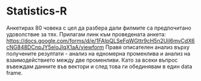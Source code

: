 # Statistics-R

Анкетирах 80 човека с цел да разбера дали филмите са предпочитано
удоволствие за тях. Прилагам линк към проведената анкета:
https://docs.google.com/forms/d/e/1FAIpQLSeFqWGttr9cH5n2UiI6mvCdX6cNG848DCnpJY5eloJlqX1aA/viewform
Правя описателен анализ върху получените резултати - анализ на
едномерна променлива и анализ на взаимодействието между две
променливи. Като за всеки въпрос въвеждам данните във вектори и след
това ги обединявам в един data frame.
